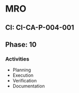 # MRO

## CI: CI-CA-P-004-001
## Phase: 10

### Activities
- Planning
- Execution
- Verification
- Documentation
